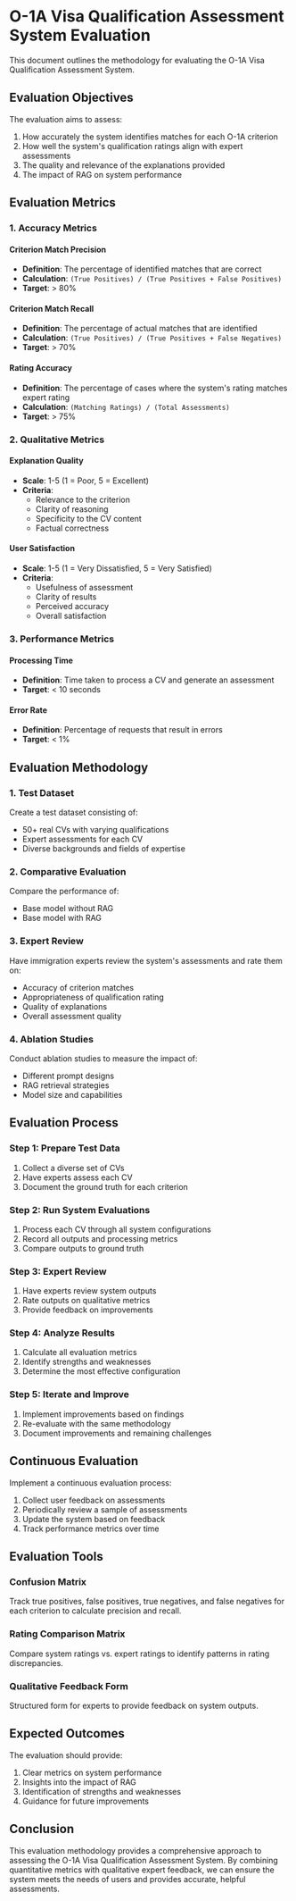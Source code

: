 # O-1A Visa Qualification Assessment System Evaluation

This document outlines the methodology for evaluating the O-1A Visa Qualification Assessment System.

## Evaluation Objectives

The evaluation aims to assess:

1. How accurately the system identifies matches for each O-1A criterion
2. How well the system's qualification ratings align with expert assessments
3. The quality and relevance of the explanations provided
4. The impact of RAG on system performance

## Evaluation Metrics

### 1. Accuracy Metrics

#### Criterion Match Precision

- **Definition**: The percentage of identified matches that are correct
- **Calculation**: `(True Positives) / (True Positives + False Positives)`
- **Target**: > 80%

#### Criterion Match Recall

- **Definition**: The percentage of actual matches that are identified
- **Calculation**: `(True Positives) / (True Positives + False Negatives)`
- **Target**: > 70%

#### Rating Accuracy

- **Definition**: The percentage of cases where the system's rating matches expert rating
- **Calculation**: `(Matching Ratings) / (Total Assessments)`
- **Target**: > 75%

### 2. Qualitative Metrics

#### Explanation Quality

- **Scale**: 1-5 (1 = Poor, 5 = Excellent)
- **Criteria**:
  - Relevance to the criterion
  - Clarity of reasoning
  - Specificity to the CV content
  - Factual correctness

#### User Satisfaction

- **Scale**: 1-5 (1 = Very Dissatisfied, 5 = Very Satisfied)
- **Criteria**:
  - Usefulness of assessment
  - Clarity of results
  - Perceived accuracy
  - Overall satisfaction

### 3. Performance Metrics

#### Processing Time

- **Definition**: Time taken to process a CV and generate an assessment
- **Target**: < 10 seconds

#### Error Rate

- **Definition**: Percentage of requests that result in errors
- **Target**: < 1%

## Evaluation Methodology

### 1. Test Dataset

Create a test dataset consisting of:

- 50+ real CVs with varying qualifications
- Expert assessments for each CV
- Diverse backgrounds and fields of expertise

### 2. Comparative Evaluation

Compare the performance of:

- Base model without RAG
- Base model with RAG

### 3. Expert Review

Have immigration experts review the system's assessments and rate them on:

- Accuracy of criterion matches
- Appropriateness of qualification rating
- Quality of explanations
- Overall assessment quality

### 4. Ablation Studies

Conduct ablation studies to measure the impact of:

- Different prompt designs
- RAG retrieval strategies
- Model size and capabilities

## Evaluation Process

### Step 1: Prepare Test Data

1. Collect a diverse set of CVs
2. Have experts assess each CV
3. Document the ground truth for each criterion

### Step 2: Run System Evaluations

1. Process each CV through all system configurations
2. Record all outputs and processing metrics
3. Compare outputs to ground truth

### Step 3: Expert Review

1. Have experts review system outputs
2. Rate outputs on qualitative metrics
3. Provide feedback on improvements

### Step 4: Analyze Results

1. Calculate all evaluation metrics
2. Identify strengths and weaknesses
3. Determine the most effective configuration

### Step 5: Iterate and Improve

1. Implement improvements based on findings
2. Re-evaluate with the same methodology
3. Document improvements and remaining challenges

## Continuous Evaluation

Implement a continuous evaluation process:

1. Collect user feedback on assessments
2. Periodically review a sample of assessments
3. Update the system based on feedback
4. Track performance metrics over time

## Evaluation Tools

### Confusion Matrix

Track true positives, false positives, true negatives, and false negatives for each criterion to calculate precision and recall.

### Rating Comparison Matrix

Compare system ratings vs. expert ratings to identify patterns in rating discrepancies.

### Qualitative Feedback Form

Structured form for experts to provide feedback on system outputs.

## Expected Outcomes

The evaluation should provide:

1. Clear metrics on system performance
2. Insights into the impact of RAG
3. Identification of strengths and weaknesses
4. Guidance for future improvements

## Conclusion

This evaluation methodology provides a comprehensive approach to assessing the O-1A Visa Qualification Assessment System. By combining quantitative metrics with qualitative expert feedback, we can ensure the system meets the needs of users and provides accurate, helpful assessments.
